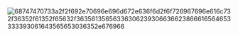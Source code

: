 ###  
![68747470733a2f2f692e70696e696d672e636f6d2f6f726967696e616c732f36352f61352f65632f36356135656336306239306636623866616564653333393061643565653036352e676966](https://user-images.githubusercontent.com/82829965/223179674-9ec4374e-384b-47b0-8543-51a365d7d27b.gif)

<!--
**hugoms7/hugoms7** is a ✨ _special_ ✨ repository because its `README.md` (this file) appears on your GitHub profile.

Here are some ideas to get you started:

- 🔭 I’m currently working on ...
- 🌱 I’m currently learning ...
- 👯 I’m looking to collaborate on ...
- 🤔 I’m looking for help with ...
- 💬 Ask me about ...
- 📫 How to reach me: ...
- 😄 Pronouns: ...
- ⚡ Fun fact: ...
-->
